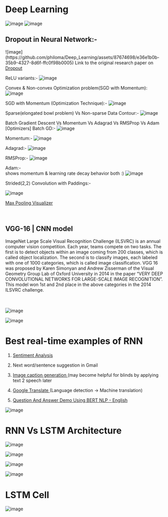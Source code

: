 # Deep Learning

![image](https://github.com/philoma/Deep_Learning/assets/87674698/dc6253e1-765f-4f1d-b294-715efeaf8760)
![image](https://github.com/philoma/Deep_Learning/assets/87674698/049183ca-5080-4638-b4ca-f5ae631cc21f)

<h2>Dropout in Neural Network:-</h2>
![image](https://github.com/philoma/Deep_Learning/assets/87674698/e36e1b0b-35b9-4327-8d6f-ffc0f98b0005)
Link to the original research paper on <a href='https://jmlr.org/papers/volume15/srivastava14a/srivastava14a.pdf'> Dropout</a>

ReLU variants:-
![image](https://github.com/philoma/Deep_Learning/assets/87674698/78c3ba42-980e-416c-b6cc-2067d135ffd5)

Convex & Non-convex Optimization problem(SGD with Momentum):
![image](https://github.com/philoma/Deep_Learning/assets/87674698/04667cde-f1dd-42ae-aecc-6b90f2b6928d)

SGD with Momentum (Optimization Technique):-
![image](https://github.com/philoma/Deep_Learning/assets/87674698/941e7ac7-b49e-48db-a27b-1ba297ed03fb)

Sparse(elongated bowl problem) Vs Non-sparse Data Contour:-
![image](https://github.com/philoma/Deep_Learning/assets/87674698/8993e2d6-e76b-402c-9dc3-5593bb0f6921)


Batch Gradient Descent Vs Momentum Vs Adagrad Vs RMSProp Vs Adam [Optimizers]
Batch GD:-
![image](https://github.com/philoma/Deep_Learning/assets/87674698/3a9f19ca-9984-42be-a73f-12234b791ed4)

Momentum:-
![image](https://github.com/philoma/Deep_Learning/assets/87674698/d50b6f83-31d9-4e2d-bdb5-c2a3206514ee)

Adagrad:-
![image](https://github.com/philoma/Deep_Learning/assets/87674698/6fe2c068-e33f-459e-9981-d237762f0f4b)

RMSProp:-
![image](https://github.com/philoma/Deep_Learning/assets/87674698/2c2ce57e-3195-4862-a068-6fb0b3f5025b)

Adam:- <br>
shows momentum & learning rate decay behavior both :) 
![image](https://github.com/philoma/Deep_Learning/assets/87674698/6c878a6a-8936-474d-b03b-2089fb1e4818)


Strided(2,2) Convolution with Paddings:- 

![image](https://upload.wikimedia.org/wikipedia/commons/0/04/Convolution_arithmetic_-_Padding_strides.gif)

<a href='https://deeplizard.com/resource/pavq7noze3'> Max Pooling Visualizer</a>


<br>
<h2><b>VGG-16 | CNN model</b></h2>
ImageNet Large Scale Visual Recognition Challenge (ILSVRC) is an annual computer vision competition. Each year, teams compete on two tasks. The first is to detect objects within an image coming from 200 classes, which is called object localization. The second is to classify images, each labeled with one of 1000 categories, which is called image classification. VGG 16 was proposed by Karen Simonyan and Andrew Zisserman of the Visual Geometry Group Lab of Oxford University in 2014 in the paper “VERY DEEP CONVOLUTIONAL NETWORKS FOR LARGE-SCALE IMAGE RECOGNITION”. This model won 1st  and 2nd place in the above categories in the 2014 ILSVRC challenge.
<br> <br>
<br>

![image](https://media.geeksforgeeks.org/wp-content/uploads/20200219152207/new41.jpg)

![image](https://media.geeksforgeeks.org/wp-content/uploads/20200219152327/conv-layers-vgg16.jpg)


# Best real-time examples of RNN
1. <a href='https://text2data.com/Demo'> Sentiment Analysis</a>

2. Next word/sentence suggestion in Gmail
3. <a href='https://milhidaka.github.io/chainer-image-caption'> Image caption generation </a> (may become helpful for blinds by applying text 2 speech later
4. <a href='https://translate.google.co.in'> Google Translate </a> (Language detection -> Machine translation)
5. <a href='https://www.pragnakalp.com/demos/BERT-NLP-QnA-Demo'> Question And Answer Demo Using BERT NLP - English </a>


![image](https://github.com/philoma/Deep_Learning/assets/87674698/02bd04f0-d581-4160-a2ef-22166efc63d2)

# RNN Vs LSTM Architecture
![image](https://github.com/philoma/Deep_Learning/assets/87674698/bf3cd77e-d4b2-478f-b1c3-0f0a291a0ae5)

![image](https://github.com/philoma/Deep_Learning/assets/87674698/1ee11ab7-ab0d-474c-a6bf-75a5fd330dee)

![image](https://github.com/philoma/Deep_Learning/assets/87674698/ee1a9651-25ac-4090-909d-88d8dc476da7)

![image](https://github.com/philoma/Deep_Learning/assets/87674698/39bb7ef2-cde0-47e5-8dfd-94f1f4864583)

# LSTM Cell
![image](https://miro.medium.com/v2/resize:fit:786/0*O_TqfQ4537oM4MH0.gif)
